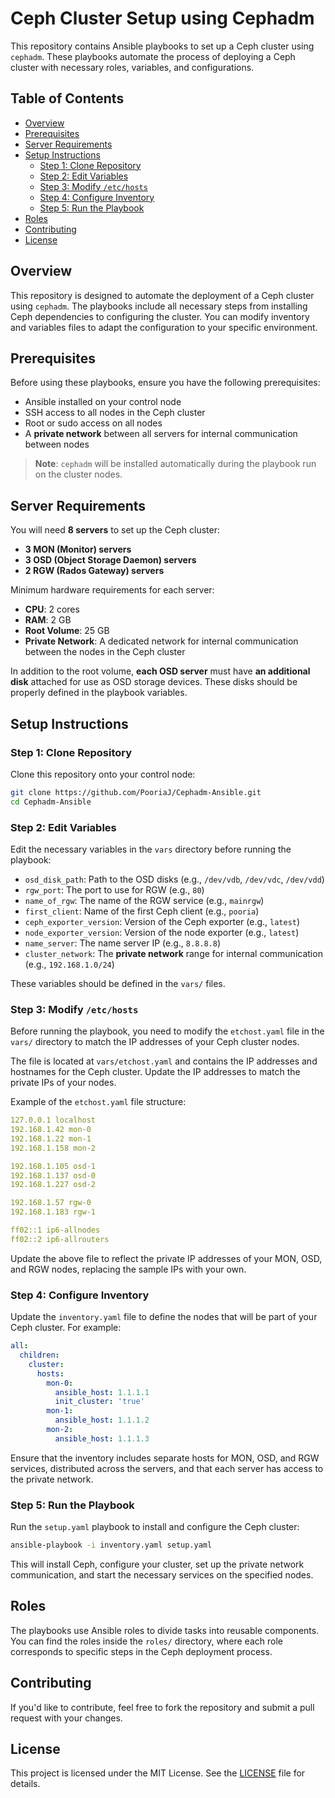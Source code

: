 # Ceph Cluster Setup using Cephadm

This repository contains Ansible playbooks to set up a Ceph cluster using `cephadm`. These playbooks automate the process of deploying a Ceph cluster with necessary roles, variables, and configurations.

## Table of Contents
- [Overview](#overview)
- [Prerequisites](#prerequisites)
- [Server Requirements](#server-requirements)
- [Setup Instructions](#setup-instructions)
  - [Step 1: Clone Repository](#step-1-clone-repository)
  - [Step 2: Edit Variables](#step-2-edit-variables)
  - [Step 3: Modify `/etc/hosts`](#step-3-modify-etchosts)
  - [Step 4: Configure Inventory](#step-4-configure-inventory)
  - [Step 5: Run the Playbook](#step-5-run-the-playbook)
- [Roles](#roles)
- [Contributing](#contributing)
- [License](#license)

## Overview

This repository is designed to automate the deployment of a Ceph cluster using `cephadm`. The playbooks include all necessary steps from installing Ceph dependencies to configuring the cluster. You can modify inventory and variables files to adapt the configuration to your specific environment.

## Prerequisites

Before using these playbooks, ensure you have the following prerequisites:
- Ansible installed on your control node
- SSH access to all nodes in the Ceph cluster
- Root or sudo access on all nodes
- A **private network** between all servers for internal communication between nodes

> **Note**: `cephadm` will be installed automatically during the playbook run on the cluster nodes.

## Server Requirements

You will need **8 servers** to set up the Ceph cluster:

- **3 MON (Monitor) servers**
- **3 OSD (Object Storage Daemon) servers**
- **2 RGW (Rados Gateway) servers**

Minimum hardware requirements for each server:
- **CPU**: 2 cores
- **RAM**: 2 GB
- **Root Volume**: 25 GB
- **Private Network**: A dedicated network for internal communication between the nodes in the Ceph cluster

In addition to the root volume, **each OSD server** must have **an additional disk** attached for use as OSD storage devices. These disks should be properly defined in the playbook variables.

## Setup Instructions

### Step 1: Clone Repository

Clone this repository onto your control node:

```bash
git clone https://github.com/PooriaJ/Cephadm-Ansible.git
cd Cephadm-Ansible
```

### Step 2: Edit Variables

Edit the necessary variables in the `vars` directory before running the playbook:

- `osd_disk_path`: Path to the OSD disks (e.g., `/dev/vdb`, `/dev/vdc`, `/dev/vdd`)
- `rgw_port`: The port to use for RGW (e.g., `80`)
- `name_of_rgw`: The name of the RGW service (e.g., `mainrgw`)
- `first_client`: Name of the first Ceph client (e.g., `pooria`)
- `ceph_exporter_version`: Version of the Ceph exporter (e.g., `latest`)
- `node_exporter_version`: Version of the node exporter (e.g., `latest`)
- `name_server`: The name server IP (e.g., `8.8.8.8`)
- `cluster_network`: The **private network** range for internal communication (e.g., `192.168.1.0/24`)

These variables should be defined in the `vars/` files.

### Step 3: Modify `/etc/hosts`

Before running the playbook, you need to modify the `etchost.yaml` file in the `vars/` directory to match the IP addresses of your Ceph cluster nodes.

The file is located at `vars/etchost.yaml` and contains the IP addresses and hostnames for the Ceph cluster. Update the IP addresses to match the private IPs of your nodes.

Example of the `etchost.yaml` file structure:

```yaml
127.0.0.1 localhost
192.168.1.42 mon-0
192.168.1.22 mon-1
192.168.1.158 mon-2

192.168.1.105 osd-1
192.168.1.137 osd-0
192.168.1.227 osd-2

192.168.1.57 rgw-0
192.168.1.183 rgw-1

ff02::1 ip6-allnodes
ff02::2 ip6-allrouters
```

Update the above file to reflect the private IP addresses of your MON, OSD, and RGW nodes, replacing the sample IPs with your own.

### Step 4: Configure Inventory

Update the `inventory.yaml` file to define the nodes that will be part of your Ceph cluster. For example:

```yaml
all:
  children:
    cluster:
      hosts:
        mon-0:
          ansible_host: 1.1.1.1
          init_cluster: 'true'
        mon-1:
          ansible_host: 1.1.1.2
        mon-2:
          ansible_host: 1.1.1.3
```

Ensure that the inventory includes separate hosts for MON, OSD, and RGW services, distributed across the servers, and that each server has access to the private network.

### Step 5: Run the Playbook

Run the `setup.yaml` playbook to install and configure the Ceph cluster:

```bash
ansible-playbook -i inventory.yaml setup.yaml
```

This will install Ceph, configure your cluster, set up the private network communication, and start the necessary services on the specified nodes.

## Roles

The playbooks use Ansible roles to divide tasks into reusable components. You can find the roles inside the `roles/` directory, where each role corresponds to specific steps in the Ceph deployment process.

## Contributing

If you'd like to contribute, feel free to fork the repository and submit a pull request with your changes.

## License

This project is licensed under the MIT License. See the [LICENSE](./LICENSE) file for details.